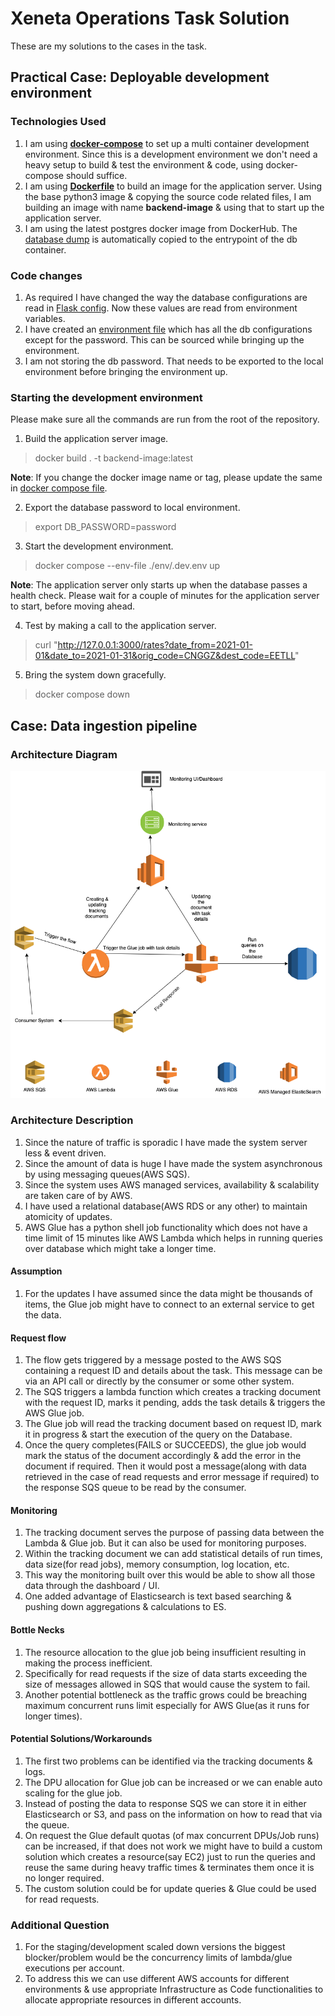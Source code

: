 # Xeneta Operations Task Solution

These are my solutions to the cases in the task.

## Practical Case: Deployable development environment

### Technologies Used
1. I am using [**docker-compose**](docker-compose.yml) to set up a multi container development environment. Since this is a development environment we don't need a heavy setup to build & test the environment & code, using docker-compose should suffice.
2. I am using [**Dockerfile**](Dockerfile) to build an image for the application server. Using the base python3 image & copying the source code related files, I am building an image with name **backend-image** & using that to start up the application server.
3. I am using the latest postgres docker image from DockerHub. The [database dump](db/rates.sql) is automatically copied to the entrypoint of the db container.

### Code changes
1. As required I have changed the way the database configurations are read in [Flask config](rates/config.py). Now these values are read from environment variables.
2. I have created an [environment file](env/.dev.env) which has all the db configurations except for the password. This can be sourced while bringing up the environment.
3. I am not storing the db password. That needs to be exported to the local environment before bringing the environment up.

### Starting the development environment
Please make sure all the commands are run from the root of the repository.

1. Build the application server image.

> docker build . -t backend-image:latest

**Note**: If you change the docker image name or tag, please update the same in [docker compose file](docker-compose.yml).

2. Export the database password to local environment.

> export DB_PASSWORD=password

3. Start the development environment.

> docker compose --env-file ./env/.dev.env up

**Note**: The application server only starts up when the database passes a health check. Please wait for a couple of minutes for the application server to start, before moving ahead.

4. Test by making a call to the application server.

> curl "http://127.0.0.1:3000/rates?date_from=2021-01-01&date_to=2021-01-31&orig_code=CNGGZ&dest_code=EETLL"

5. Bring the system down gracefully.

> docker compose down

## Case: Data ingestion pipeline

### Architecture Diagram

<img alt="Architecture Diagram" src="static/CaseArchitecture.png"/>

### Architecture Description

1. Since the nature of traffic is sporadic I have made the system server less & event driven.
2. Since the amount of data is huge I have made the system asynchronous by using messaging queues(AWS SQS).
3. Since the system uses AWS managed services, availability & scalability are taken care of by AWS.
4. I have used a relational database(AWS RDS or any other) to maintain atomicity of updates.
5. AWS Glue has a python shell job functionality which does not have a time limit of 15 minutes like AWS Lambda which helps in running queries over database which might take a longer time.

#### Assumption
1. For the updates I have assumed since the data might be thousands of items, the Glue job might have to connect to an external service to get the data.

#### Request flow
1. The flow gets triggered by a message posted to the AWS SQS containing a request ID and details about the task. This message can be via an API call or directly by the consumer or some other system.
2. The SQS triggers a lambda function which creates a tracking document with the request ID, marks it pending, adds the task details & triggers the AWS Glue job.
3. The Glue job will read the tracking document based on request ID, mark it in progress & start the execution of the query on the Database.
4. Once the query completes(FAILS or SUCCEEDS), the glue job would mark the status of the document accordingly & add the error in the document if required. Then it would post a message(along with data retrieved in the case of read requests and error message if required) to the response SQS queue to be read by the consumer.

#### Monitoring
1. The tracking document serves the purpose of passing data between the Lambda & Glue job. But it can also be used for monitoring purposes.
2. Within the tracking document we can add statistical details of run times, data size(for read jobs), memory consumption, log location, etc.
3. This way the monitoring built over this would be able to show all those data through the dashboard / UI.
4. One added advantage of Elasticsearch is text based searching & pushing down aggregations & calculations to ES.

#### Bottle Necks
1. The resource allocation to the glue job being insufficient resulting in making the process inefficient.
2. Specifically for read requests if the size of data starts exceeding the size of messages allowed in SQS that would cause the system to fail.
3. Another potential bottleneck as the traffic grows could be breaching maximum concurrent runs limit especially for AWS Glue(as it runs for longer times).

#### Potential Solutions/Workarounds
1. The first two problems can be identified via the tracking documents & logs.
2. The DPU allocation for Glue job can be increased or we can enable auto scaling for the glue job.
3. Instead of posting the data to response SQS we can store it in either Elasticsearch or S3, and pass on the information on how to read that via the queue.
4. On request the Glue default quotas (of max concurrent DPUs/Job runs) can be increased, if that does not work we might have to build a custom solution which creates a resource(say EC2) just to run the queries and reuse the same during heavy traffic times & terminates them once it is no longer required.
5. The custom solution could be for update queries & Glue could be used for read requests.

### Additional Question
1. For the staging/development scaled down versions the biggest blocker/problem would be the concurrency limits of lambda/glue executions per account.
2. To address this we can use different AWS accounts for different environments & use appropriate Infrastructure as Code functionalities to allocate appropriate resources in different accounts.

